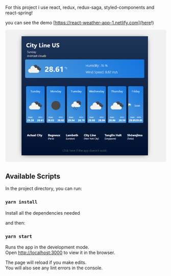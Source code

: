 For this project i use react, redux, redux-saga, styled-components and react-spring!

you can see the demo [https://react-weather-app-1.netlify.com](here!)

![](demoImages/weather-app.png)


## Available Scripts

In the project directory, you can run:
### `yarn install`

Install all the dependencies needed

and then:

### `yarn start`

Runs the app in the development mode.<br />
Open [http://localhost:3000](http://localhost:3000) to view it in the browser.

The page will reload if you make edits.<br />
You will also see any lint errors in the console.

